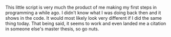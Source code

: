 This little script is very much the product of me making my first steps in programming a while ago. 
I didn't know what I was doing back then and it shows in the code. It would most likely look very different if I did the same thing today. 
That being said, it seems to work and even landed me a citation in someone else's master thesis, so go nuts.
